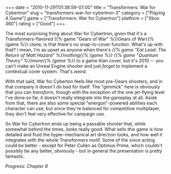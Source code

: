 +++
date = "2010-11-29T01:38:59-07:00"
title = "Transformers: War for Cybertron"
slug = "transformers-war-for-cybertron-3"
category = ["Playing A Game"]
game = ["Transformers: War for Cybertron"]
platform = ["Xbox 360"]
rating = ["Good"]
+++

The most surprising thing about War for Cybertron, given that it's a Transformers-flavored {{% game "Gears of War" %}}Gears of War{{% /game %}} clone, is that there's no snap-to-cover function.  What's up with that?  I mean, I'm as upset as anyone when there's <i>{{% game "Eat Lead: The Return of Matt Hazard" %}}nothing{{% /game %}} {{% game "Quantum Theory" %}}more{{% /game %}}</i> to a game than cover, but it's 2010 -- you can't make an Unreal Engine shooter and just <i>forget</i> to implement a contextual cover system.  That's <i>weird</i>.

With that said, War for Cyberton feels like most pre-Gears shooters, and in that company it doesn't do bad for itself.  The "gimmick" here is obviously that you can <i>transform</i>, though with the exception of the one jet-flying level I've done so far, it doesn't really integrate into the gameplay at all.  Aside from that, there are also some special "energon"-powered abilities each character can use, but since they're balanced for competitive multiplayer, they don't feel very effective for campaign use.

So War for Cybertron ends up being a passable shooter that, while somewhat behind the times, <i>looks</i> really good.  What sells this game is how detailed and fluid the hyper-mechanical art direction looks, and how well it integrates with the whole Transformers motif.  Some of the voice acting could be better - except for Peter Cullen as Optimus Prime, which couldn't possibly be any better, obviously - but in general the presentation is pretty fantastic.

<i>Progress: Chapter 8</i>